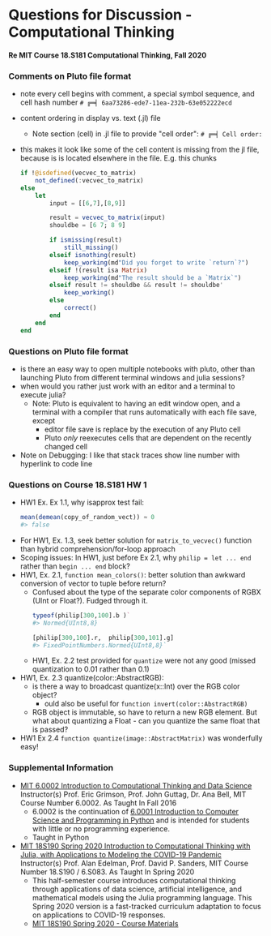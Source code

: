 Questions for Discussion - Computational Thinking
===================================================

#### Re MIT Course 18.S181 Computational Thinking, Fall 2020

### Comments on Pluto file format
- note every cell begins with comment, a special symbol sequence, and cell hash number
    `# ╔═╡ 6aa73286-ede7-11ea-232b-63e052222ecd`
- content ordering in display vs. text (.jl) file
    - Note section (cell) in .jl file to provide "cell order":
    `# ╔═╡ Cell order:`
- this makes it look like some of the cell content is missing from the jl file, because is is located elsewhere in the file. E.g. this chunks

    ```julia
    if !@isdefined(vecvec_to_matrix)
        not_defined(:vecvec_to_matrix)
    else
        let
            input = [[6,7],[8,9]]

            result = vecvec_to_matrix(input)
            shouldbe = [6 7; 8 9]

            if ismissing(result)
                still_missing()
            elseif isnothing(result)
                keep_working(md"Did you forget to write `return`?")
            elseif !(result isa Matrix)
                keep_working(md"The result should be a `Matrix`")
            elseif result != shouldbe && result != shouldbe'
                keep_working()
            else
                correct()
            end
        end
    end
    ```

### Questions on Pluto file format
- is there an easy way to open multiple notebooks with pluto, other than launching Pluto from different terminal windows and julia sessions?
- when would you rather just work with an editor and a terminal to execute julia?
    - Note: Pluto is equivalent to having an edit window open, and a terminal with a compiler that runs automatically with each file save, except
        - editor file save is replace by the execution of any Pluto cell
        - Pluto _only_ reexecutes cells that are dependent on the recently changed cell
- Note on Debugging: I like that stack traces show line number with hyperlink to code line
### Questions on Course 18.S181 HW 1
- HW1 Ex.  Ex 1.1, why isapprox test fail:
    ```julia
    mean(demean(copy_of_random_vect)) ≈ 0
    #> false
    ```
- For HW1, Ex. 1.3, seek better solution for `matrix_to_vecvec()` function than hybrid comprehension/for-loop approach
- Scoping issues: In HW1, just before Ex 2.1, why `philip = let ... end` rather than `begin ... end` block?
- HW1, Ex. 2.1, `function mean_colors()`: better solution than awkward conversion of vector to tuple before return?
    - Confused about the type of the separate color components of RGBX (UInt or Float?). Fudged through it.
        ```julia
        typeof(philip[300,100].b )`
        #> Normed{UInt8,8}

        [philip[300,100].r,  philip[300,101].g]
        #> FixedPointNumbers.Normed{UInt8,8}`
        ```
    - HW1, Ex. 2.2 test provided for `quantize` were not any good (missed quantization to 0.01 rather than 0.1)
- HW1, Ex. 2.3 quantize(color::AbstractRGB): 
    - is there a way to broadcast quantize(x::Int) over the RGB color object?
        - ould also be useful for `function invert(color::AbstractRGB)`
    - RGB object is immutable, so have to return a new RGB element. But what about quantizing a Float - can you quantize the same float that is passed?
- HW1 Ex 2.4 `function quantize(image::AbstractMatrix)` was wonderfully easy!

### Supplemental Information
- [MIT 6.0002 Introduction to Computational Thinking and Data Science](https://ocw.mit.edu/courses/electrical-engineering-and-computer-science/6-0002-introduction-to-computational-thinking-and-data-science-fall-2016/)
Instructor(s) Prof. Eric Grimson, Prof. John Guttag, Dr. Ana Bell, MIT Course Number 6.0002. As Taught In Fall 2016
    - 6.0002 is the continuation of [6.0001 Introduction to Computer Science and Programming in Python](https://ocw.mit.edu/courses/electrical-engineering-and-computer-science/6-0001-introduction-to-computer-science-and-programming-in-python-fall-2016) and is intended for students with little or no programming experience.
    - Taught in Python
- [MIT 18S190 Spring 2020 Introduction to Computational Thinking with Julia, with Applications to Modeling the COVID-19 Pandemic](https://ocw.mit.edu/courses/mathematics/18-s190-introduction-to-computational-thinking-with-julia-with-applications-to-modeling-the-covid-19-pandemic-spring-2020/) Instructor(s) Prof. Alan Edelman, Prof. David P. Sanders, MIT Course Number 18.S190 / 6.S083. As Taught In
Spring 2020
    - This half-semester course introduces computational thinking through applications of data science, artificial intelligence, and mathematical models using the Julia programming language. This Spring 2020 version is a fast-tracked curriculum adaptation to focus on applications to COVID-19 responses.
    - [MIT 18S190 Spring 2020 - Course Materials](https://ocw.mit.edu/courses/mathematics/18-s190-introduction-to-computational-thinking-with-julia-with-applications-to-modeling-the-covid-19-pandemic-spring-2020/course-materials/)


